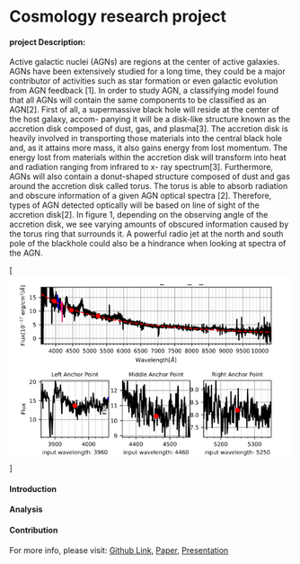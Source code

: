 # Cosmology research project

#### project Description:
Active galactic nuclei (AGNs) are regions at the center of active galaxies.
AGNs have been extensively studied for a long time, they could be a major
contributor of activities such as star formation or even galactic evolution from
AGN feedback [1]. In order to study AGN, a classifying model found that all
AGNs will contain the same components to be classified as an AGN[2]. First of
all, a supermassive black hole will reside at the center of the host galaxy, accom-
panying it will be a disk-like structure known as the accretion disk composed of
dust, gas, and plasma[3]. The accretion disk is heavily involved in transporting
those materials into the central black hole and, as it attains more mass, it also
gains energy from lost momentum. The energy lost from materials within the
accretion disk will transform into heat and radiation ranging from infrared to x-
ray spectrum[3]. Furthermore, AGNs will also contain a donut-shaped structure
composed of dust and gas around the accretion disk called torus. The torus is
able to absorb radiation and obscure information of a given AGN optical spectra
[2]. Therefore, types of AGN detected optically will be based on line of sight
of the accretion disk[2]. In figure 1, depending on the observing angle of the
accretion disk, we see varying amounts of obscured information caused by the
torus ring that surrounds it. A powerful radio jet at the north and south pole
of the blackhole could also be a hindrance when looking at spectra of the AGN.

[<img src="images/research.png"/>]
#### Introduction
#### Analysis
#### Contribution 

For more info, please visit: [Github Link](https://github.com/Zensius/DR16Q), [Paper](https://www.overleaf.com/read/fhpvgpxncrxh), [Presentation](pdf/2022Symposium_Kelvin.pdf)
